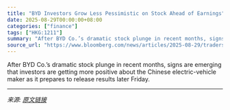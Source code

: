 ```yaml
---
title: "BYD Investors Grow Less Pessimistic on Stock Ahead of Earnings"
date: 2025-08-29T00:00:00+08:00
categories: ["finance"]
tags: ["HKG:1211"]
summary: "After BYD Co.’s dramatic stock plunge in recent months, signs are emerging that investors are getting more positive about the Chinese electric-vehicle maker as it prepares to release results later Fri"
source_url: "https://www.bloomberg.com/news/articles/2025-08-29/traders-are-growing-less-pessimistic-about-byd-ahead-of-earnings"
---
```


After BYD Co.’s dramatic stock plunge in recent months, signs are emerging that investors are getting more positive about the Chinese electric-vehicle maker as it prepares to release results later Friday.

---

*来源: [原文链接](https://www.bloomberg.com/news/articles/2025-08-29/traders-are-growing-less-pessimistic-about-byd-ahead-of-earnings)*
